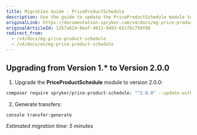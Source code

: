 ```yaml
---
title: Migration Guide - PriceProductSchedule
description: Use the guide to update the PriceProductSchedule module to a newer version.
originalLink: https://documentation.spryker.com/v4/docs/mg-price-product-schedule
originalArticleId: 1257a624-0eaf-4813-9493-651fbc758f66
redirect_from:
  - /v4/docs/mg-price-product-schedule
  - /v4/docs/en/mg-price-product-schedule
---
```


## Upgrading from Version 1.* to Version 2.0.0

1. Upgrade the **PriceProductSchedule** module to version 2.0.0:

```bash
composer require spryker/price-product-schedule: "^2.0.0" --update-with-dependencies
```

2. Generate transfers:

```bash
console transfer:generate
```

*Estimated migration time: 5 minutes*
